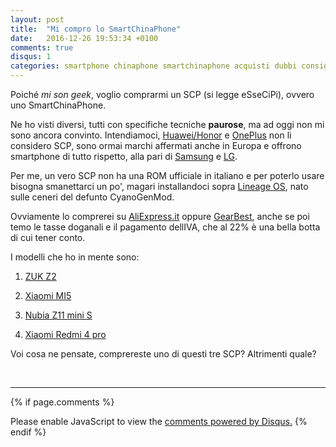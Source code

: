 ```yaml
---
layout: post
title:  "Mi compro lo SmartChinaPhone"
date:   2016-12-26 19:53:34 +0100
comments: true
disqus: 1
categories: smartphone chinaphone smartchinaphone acquisti dubbi consigli 
---
```


Poiché *mi son geek*, voglio comprarmi un SCP (si legge eSseCiPi), ovvero uno SmartChinaPhone.

Ne ho visti diversi, tutti con specifiche tecniche **paurose**, ma ad oggi non mi sono ancora convinto. 
Intendiamoci, [Huawei/Honor](https://www.vmall.eu/it/) e [OnePlus](https://oneplus.net/it/) non li considero SCP,
sono ormai marchi affermati anche in Europa e offrono smartphone di tutto rispetto, 
alla pari di [Samsung](http://www.samsung.com/it/consumer/mobile-devices/smartphones/) e [LG](http://www.lg.com/it/telefoni-cellulari).

Per me, un vero SCP non ha una ROM ufficiale in italiano e per poterlo usare bisogna smanettarci un po',
magari installandoci sopra [Lineage OS](http://lineageos.org/Yes-this-is-us/), nato sulle ceneri del defunto CyanoGenMod.

Ovviamente lo comprerei su [AliExpress.it](https://it.aliexpress.com/) oppure [GearBest](http://www.gearbest.com/),
anche se poi temo le tasse doganali e il pagamento dellIVA, che al 22% è una bella botta di cui tener conto.

I modelli che ho in mente sono:

1. [ZUK Z2](http://www.hdblog.it/lenovo/schede-tecniche/lenovo-zuk-z2_i3195/)

2. [Xiaomi MI5](http://www.hdblog.it/xiaomi/schede-tecniche/xiaomi-mi-5_i3136/)

3. [Nubia Z11 mini S](http://www.hdblog.it/nubia/schede-tecniche/nubia-z11-mini-s_i3317/)

4. [Xiaomi Redmi 4 pro](http://www.hdblog.it/xiaomi/schede-tecniche/xiaomi-redmi-4-pro_i3328/)

Voi cosa ne pensate, comprereste uno di questi tre SCP? Altrimenti quale?
<br>

<script id="dsq-count-scr" src="//misongeek-github-io.disqus.com/count.js" async></script>
<br>
<script async src="//pagead2.googlesyndication.com/pagead/js/adsbygoogle.js"></script>
<!-- Mi Son Geek -->
<ins class="adsbygoogle"
     style="display:block"
     data-ad-client="ca-pub-4380781683351357"
     data-ad-slot="3123045621"
     data-ad-format="auto"></ins>
<script>
(adsbygoogle = window.adsbygoogle || []).push({});
</script>

<hr>

{% if page.comments %}
<div id="disqus_thread"></div>
<script>

/**
*  RECOMMENDED CONFIGURATION VARIABLES: EDIT AND UNCOMMENT THE SECTION BELOW TO INSERT DYNAMIC VALUES FROM YOUR PLATFORM OR CMS.
*  LEARN WHY DEFINING THESE VARIABLES IS IMPORTANT: https://disqus.com/admin/universalcode/#configuration-variables*/
/*
var disqus_config = function () {
this.page.url = PAGE_URL;  // Replace PAGE_URL with your page's canonical URL variable
this.page.identifier = PAGE_IDENTIFIER; // Replace PAGE_IDENTIFIER with your page's unique identifier variable
};
*/
(function() { // DON'T EDIT BELOW THIS LINE
var d = document, s = d.createElement('script');
s.src = '//misongeek-github-io.disqus.com/embed.js';
s.setAttribute('data-timestamp', +new Date());
(d.head || d.body).appendChild(s);
})();
</script>
<noscript>Please enable JavaScript to view the <a href="https://disqus.com/?ref_noscript">comments powered by Disqus.</a></noscript>
{% endif %}

